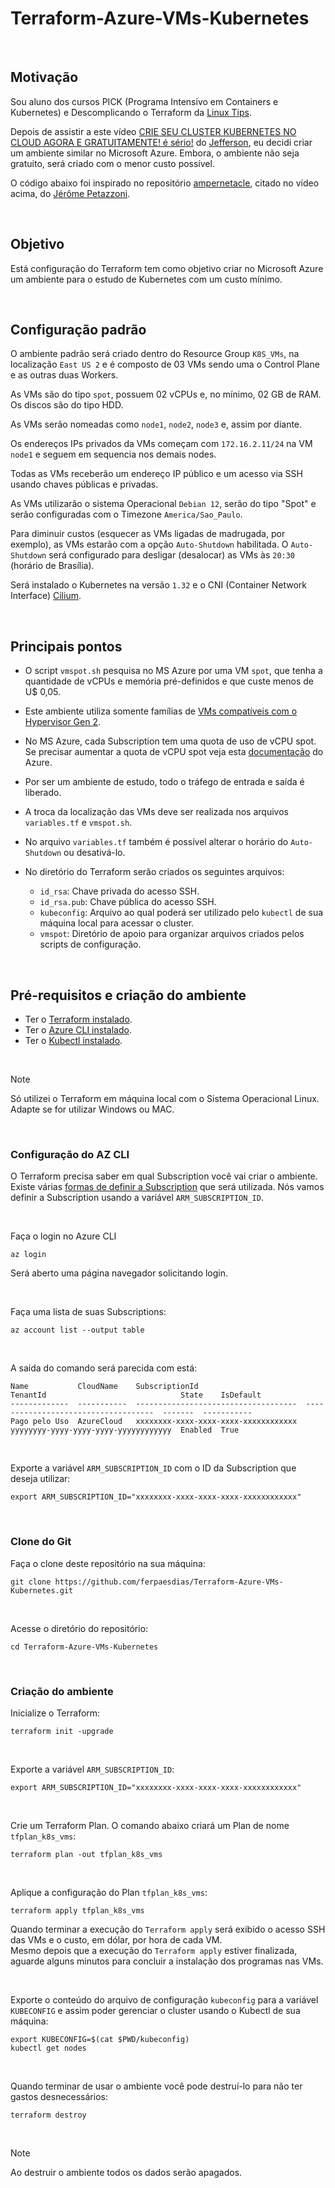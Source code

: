 # Terraform-Azure-VMs-Kubernetes

<br>

## Motivação

Sou aluno dos cursos PICK (Programa Intensivo em Containers e Kubernetes) e Descomplicando o Terraform da [Linux Tips](https://linuxtips.io/).  

Depois de assistir a este vídeo [CRIE SEU CLUSTER KUBERNETES NO CLOUD AGORA E GRATUITAMENTE! é sério!](https://www.youtube.com/watch?v=c5qUOtB3fxo) do [Jefferson](https://www.linkedin.com/in/jefersonfernando/), eu decidi criar um ambiente similar no Microsoft Azure. Embora, o ambiente não seja gratuito, será criado com o menor custo possível.

O código abaixo foi inspirado no repositório [ampernetacle](https://github.com/jpetazzo/ampernetacle), citado no vídeo acima, do [Jérôme Petazzoni](https://www.linkedin.com/in/jpetazzo/).

<br>

## Objetivo

Está configuração do Terraform tem como objetivo criar no Microsoft Azure um ambiente para o estudo de Kubernetes com um custo mínimo.  

<br>


## Configuração padrão

O ambiente padrão será criado dentro do Resource Group `K8S_VMs`, na localização `East US 2` e é composto de 03 VMs sendo uma o Control Plane e as outras duas Workers.

As VMs são do tipo `spot`, possuem 02 vCPUs e, no mínimo, 02 GB de RAM. Os discos são do tipo HDD.

As VMs serão nomeadas como `node1`, `node2`, `node3` e, assim por diante.  

Os endereços IPs privados da VMs começam com `172.16.2.11/24` na VM `node1` e seguem em sequencia nos demais nodes.  

Todas as VMs receberão um endereço IP público e um acesso via SSH usando chaves públicas e privadas.

As VMs utilizarão o sistema Operacional `Debian 12`, serão do tipo "Spot" e serão configuradas com o Timezone `America/Sao_Paulo`.

Para diminuir custos (esquecer as VMs ligadas de madrugada, por exemplo), as VMs estarão com a opção `Auto-Shutdown` habilitada. O `Auto-Shutdown` será configurado para desligar (desalocar) as VMs às `20:30` (horário de Brasília).

Será instalado o Kubernetes na versão `1.32` e o CNI (Container Network Interface) [Cilium](https://docs.cilium.io/en/stable/).

<br>

## Principais pontos

- O script `vmspot.sh` pesquisa no MS Azure por uma VM `spot`, que tenha a quantidade de vCPUs e memória pré-definidos e que custe menos de U$ 0,05.
- Este ambiente utiliza somente famílias de [VMs compatíveis com o Hypervisor Gen 2](https://learn.microsoft.com/pt-br/azure/virtual-machines/generation-2).
- No MS Azure, cada Subscription tem uma quota de uso de vCPU spot. Se precisar aumentar a quota de vCPU spot veja esta [documentação](https://learn.microsoft.com/pt-br/azure/quotas/spot-quota) do Azure.
- Por ser um ambiente de estudo, todo o tráfego de entrada e saída é liberado.
- A troca da localização das VMs deve ser realizada nos arquivos `variables.tf` e `vmspot.sh`.
- No arquivo `variables.tf` também é possível alterar o horário do `Auto-Shutdown` ou desativá-lo.
- No diretório do Terraform serão criados os seguintes arquivos:

    - `id_rsa`: Chave privada do acesso SSH.
    - `id_rsa.pub`: Chave pública do acesso SSH.
    - `kubeconfig`: Arquivo ao qual poderá ser utilizado pelo `kubectl` de sua máquina local para acessar o cluster.
    - `vmspot`: Diretório de apoio para organizar arquivos criados pelos scripts de configuração.

<br>

## Pré-requisitos e criação do ambiente

- Ter o [Terraform instalado](https://developer.hashicorp.com/terraform/install).
- Ter o [Azure CLI instalado](https://learn.microsoft.com/pt-br/cli/azure/what-is-azure-cli).
- Ter o [Kubectl instalado](https://kubernetes.io/docs/tasks/tools/).

<br>

> [!NOTE]
> Só utilizei o Terraform em máquina local com o Sistema Operacional Linux.  
> Adapte se for utilizar Windows ou MAC.

<br>

### Configuração do AZ CLI

O Terraform precisa saber em qual Subscription você vai criar o ambiente. Existe várias [formas de definir a Subscription](https://registry.terraform.io/providers/hashicorp/azurerm/latest/docs/guides/azure_cli) que será utilizada. Nós vamos definir a Subscription usando a variável `ARM_SUBSCRIPTION_ID`.  

<br>

Faça o login no Azure CLI
```azurecli
az login
```
Será aberto uma página navegador solicitando login.

<br>

Faça uma lista de suas Subscriptions:
```azurecli
az account list --output table
```

<br>

A saída do comando será parecida com está:
```
Name           CloudName    SubscriptionId                        TenantId                              State    IsDefault
-------------  -----------  ------------------------------------  ------------------------------------  -------  -----------
Pago pelo Uso  AzureCloud   xxxxxxxx-xxxx-xxxx-xxxx-xxxxxxxxxxxx  yyyyyyyy-yyyy-yyyy-yyyy-yyyyyyyyyyyy  Enabled  True
```

<br>


Exporte a variável `ARM_SUBSCRIPTION_ID` com o ID da Subscription que deseja utilizar:

```shell
export ARM_SUBSCRIPTION_ID="xxxxxxxx-xxxx-xxxx-xxxx-xxxxxxxxxxxx"
```

<br>

### Clone do Git

Faça o clone deste repositório na sua máquina:

```git
git clone https://github.com/ferpaesdias/Terraform-Azure-VMs-Kubernetes.git
```

<br>

Acesse o diretório do repositório:

```git
cd Terraform-Azure-VMs-Kubernetes
```

<br>

### Criação do ambiente


Inicialize o Terraform:

```shell
terraform init -upgrade
```

<br>

Exporte a variável `ARM_SUBSCRIPTION_ID`:

```shell
export ARM_SUBSCRIPTION_ID="xxxxxxxx-xxxx-xxxx-xxxx-xxxxxxxxxxxx"
```

<br>

Crie um Terraform Plan. O comando abaixo criará um Plan de nome `tfplan_k8s_vms`:

```shell
terraform plan -out tfplan_k8s_vms
```

<br>

Aplique a configuração do Plan `tfplan_k8s_vms`:

```shell
terraform apply tfplan_k8s_vms
```
Quando terminar a execução do `Terraform apply` será exibido o acesso SSH das VMs e o custo, em dólar, por hora de cada VM.  
Mesmo depois que a execução do `Terraform apply` estiver finalizada, aguarde alguns minutos para concluir a instalação dos programas nas VMs.

<br>

Exporte o conteúdo do arquivo de configuração `kubeconfig` para a variável `KUBECONFIG` e assim poder gerenciar o cluster usando o Kubectl de sua máquina:

```shell
export KUBECONFIG=$(cat $PWD/kubeconfig)
kubectl get nodes
```

<br>


Quando terminar de usar o ambiente você pode destruí-lo para não ter gastos desnecessários:

```shell
terraform destroy
```

<br>

> [!NOTE]
> Ao destruir o ambiente todos os dados serão apagados.


